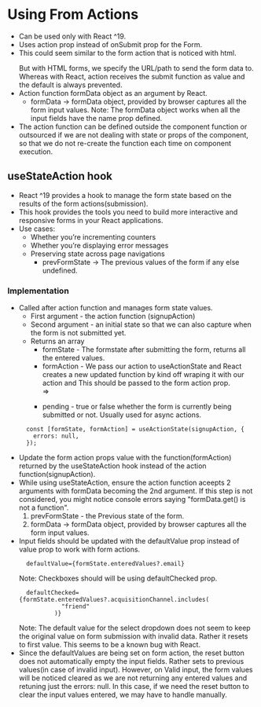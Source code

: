 # Using From Actions

* Can be used only with React ^19.
* Uses action prop instead of onSubmit prop for the Form.
* This could seem similar to the form action that is noticed with html.
  <form action=""> </form>
  But with HTML forms, we specify the URL/path to send the form data to.
  Whereas with React, action receives the submit function as value and the
  default is always prevented.
* Action function formData object as an argument by React.
  * formData -> formData object, provided by browser captures all the form input values.
    Note: The formData object works when all the input fields have the name
    prop defined.
* The action function can be defined outside the component function or outsourced if we are
  not dealing with state or props of the component, so that we do not re-create
  the function each time on component execution.


## useStateAction hook

* React ^19 provides a hook to manage the form state based on the results of the
  form actions(submission).
* This hook provides the tools you need to build more interactive and responsive
  forms in your React applications.
* Use cases:
    * Whether you’re incrementing counters
    * Whether you’re displaying error messages
    * Preserving state across page navigations
      * prevFormState -> The previous values of the form if any else undefined.

### Implementation
* Called after action function and manages form state values.
  - First argument - the action function (signupAction)
  - Second argument - an initial state so that we can also capture when the form is
    not submitted yet.
  - Returns an array
      - formState - The formstate after submitting the form, returns all the entered values.
      - formAction - We pass our action to useActionState and React
        creates a new updated function by kind off wraping it with our action
        and This should be passed to the form action prop.
        <form action={signupAction}> => <form action={formAction}>
      - pending - true or false whether the form is currently being submitted or
        not. Usually used for async actions.
  ```
    const [formState, formAction] = useActionState(signupAction, {
      errors: null,
    });
  ```
* Update the form action props value with the function(formAction) returned by
  the useStateAction hook instead of the action function(signupAction).
* While using useStateAction, ensure the action function aceepts 2 arguments
  with formData becoming the 2nd argument. If this step is not considered, you
  might notice console errors saying "formData.get() is not a function".
  1. prevFormState - the Previous state of the form.
  2. formData -> formData object, provided by browser captures all the form input values.
* Input fields should be updated with the defaultValue prop instead of value prop
  to work with form actions.
  ```
    defaultValue={formState.enteredValues?.email}
  ```
  Note: Checkboxes should will be using defaultChecked prop.
  ```
    defaultChecked={formState.enteredValues?.acquisitionChannel.includes(
              "friend"
            )}
  ```
  Note: The default value for the select dropdown does not seem to keep the
  original value on form submission with invalid data. Rather it resets to first
  value. This seems to be a known bug with React.
* Since the defaultValues are being set on form action, the reset button does
  not automatically empty the input fields. Rather sets to previous values(in
  case of invalid input).
  However, on Valid input, the form values will be noticed cleared as we are
  not returning any entered values and retuning just the errors: null. In this
  case, if we need the reset button to clear the input values entered, we may
  have to handle manually.



